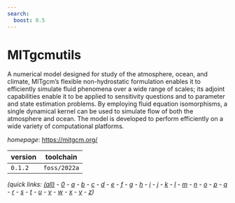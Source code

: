 ```yaml
---
search:
  boost: 0.5
---
```

# MITgcmutils

A numerical model designed for study of the atmosphere, ocean, and climate, MITgcm’s flexible non-hydrostatic formulation enables it to efficiently simulate fluid phenomena over a wide range of scales; its adjoint capabilities enable it to be applied to sensitivity questions and to parameter and state estimation problems. By employing fluid equation isomorphisms, a single dynamical kernel can be used to simulate flow of both the atmosphere and ocean. The model is developed to perform efficiently on a wide variety of computational platforms.

*homepage*: <https://mitgcm.org/>

version | toolchain
--------|----------
``0.1.2`` | ``foss/2022a``


*(quick links: [(all)](../index.md) - [0](../0/index.md) - [a](../a/index.md) - [b](../b/index.md) - [c](../c/index.md) - [d](../d/index.md) - [e](../e/index.md) - [f](../f/index.md) - [g](../g/index.md) - [h](../h/index.md) - [i](../i/index.md) - [j](../j/index.md) - [k](../k/index.md) - [l](../l/index.md) - [m](../m/index.md) - [n](../n/index.md) - [o](../o/index.md) - [p](../p/index.md) - [q](../q/index.md) - [r](../r/index.md) - [s](../s/index.md) - [t](../t/index.md) - [u](../u/index.md) - [v](../v/index.md) - [w](../w/index.md) - [x](../x/index.md) - [y](../y/index.md) - [z](../z/index.md))*

